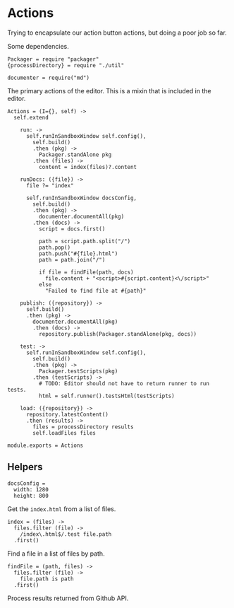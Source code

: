 Actions
=======

Trying to encapsulate our action button actions, but doing a poor job so far.

Some dependencies.

    Packager = require "packager"
    {processDirectory} = require "./util"

    documenter = require("md")

The primary actions of the editor. This is a mixin that is included in the editor.

    Actions = (I={}, self) ->
      self.extend

        run: ->
          self.runInSandboxWindow self.config(),
            self.build()
            .then (pkg) ->
              Packager.standAlone pkg
            .then (files) ->
              content = index(files)?.content

        runDocs: ({file}) ->
          file ?= "index"

          self.runInSandboxWindow docsConfig,
            self.build()
            .then (pkg) ->
              documenter.documentAll(pkg)
            .then (docs) ->
              script = docs.first()

              path = script.path.split("/")
              path.pop()
              path.push("#{file}.html")
              path = path.join("/")

              if file = findFile(path, docs)
                file.content + "<script>#{script.content}<\/script>"
              else
                "Failed to find file at #{path}"

        publish: ({repository}) ->
          self.build()
          .then (pkg) ->
            documenter.documentAll(pkg)
            .then (docs) ->
              repository.publish(Packager.standAlone(pkg, docs))

        test: ->
          self.runInSandboxWindow self.config(),
            self.build()
            .then (pkg) ->
              Packager.testScripts(pkg)
            .then (testScripts) ->
              # TODO: Editor should not have to return runner to run tests.
              html = self.runner().testsHtml(testScripts)

        load: ({repository}) ->
          repository.latestContent()
          .then (results) ->
            files = processDirectory results
            self.loadFiles files

    module.exports = Actions

Helpers
-------

    docsConfig =
      width: 1280
      height: 800

Get the `index.html` from a list of files.

    index = (files) ->
      files.filter (file) ->
        /index\.html$/.test file.path
      .first()

Find a file in a list of files by path.

    findFile = (path, files) ->
      files.filter (file) ->
        file.path is path
      .first()

Process results returned from Github API.
